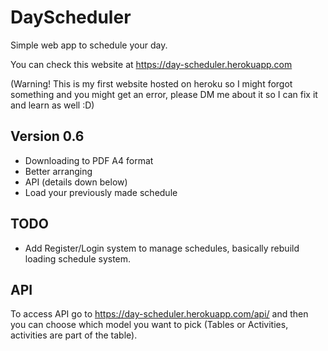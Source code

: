 # DayScheduler
Simple web app to schedule your day.

You can check this website at https://day-scheduler.herokuapp.com 

(Warning! This is my first website hosted on heroku so I might forgot something and you might get an error, please DM me about it so I can fix it and learn as well :D)

## Version 0.6
- Downloading to PDF A4 format
- Better arranging
- API (details down below)
- Load your previously made schedule

## TODO
- Add Register/Login system to manage schedules, basically rebuild loading schedule system.

## API
To access API go to https://day-scheduler.herokuapp.com/api/ and then you can choose which model you want to pick (Tables or Activities, activities are part of the table).
